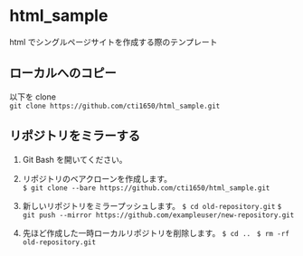 # html_sample

html でシングルページサイトを作成する際のテンプレート

## ローカルへのコピー

以下を clone  
`git clone https://github.com/cti1650/html_sample.git`

## リポジトリをミラーする

1. Git Bash を開いてください。

2. リポジトリのベアクローンを作成します。  
   `$ git clone --bare https://github.com/cti1650/html_sample.git`

3. 新しいリポジトリをミラープッシュします。 
   `$ cd old-repository.git` 
   `$ git push --mirror https://github.com/exampleuser/new-repository.git`

4. 先ほど作成した一時ローカルリポジトリを削除します。 
   `$ cd .. ` 
   `$ rm -rf old-repository.git`
